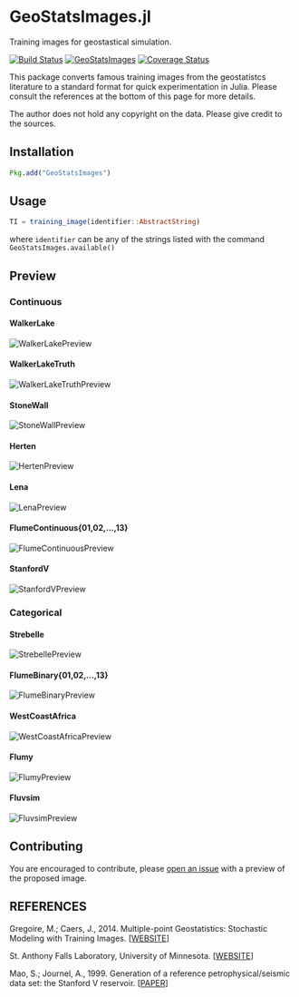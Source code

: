 GeoStatsImages.jl
=================

Training images for geostastical simulation.

[![Build Status](https://travis-ci.org/juliohm/GeoStatsImages.jl.svg?branch=master)](https://travis-ci.org/juliohm/GeoStatsImages.jl)
[![GeoStatsImages](http://pkg.julialang.org/badges/GeoStatsImages_0.5.svg)](http://pkg.julialang.org/?pkg=GeoStatsImages)
[![Coverage Status](https://codecov.io/gh/juliohm/GeoStatsImages.jl/branch/master/graph/badge.svg)](https://codecov.io/gh/juliohm/GeoStatsImages.jl)

This package converts famous training images from the geostatistcs literature to a standard format for quick experimentation in Julia. Please consult the references at the bottom of this page for more details.

The author does not hold any copyright on the data. Please give credit to the sources.

Installation
------------

```julia
Pkg.add("GeoStatsImages")
```

Usage
-----

```julia
TI = training_image(identifier::AbstractString)
```
where `identifier` can be any of the strings listed with the command `GeoStatsImages.available()`

Preview
-------

### Continuous

#### WalkerLake
![WalkerLakePreview](src/data/WalkerLake.png)

#### WalkerLakeTruth
![WalkerLakeTruthPreview](src/data/WalkerLakeTruth.png)

#### StoneWall
![StoneWallPreview](src/data/StoneWall.png)

#### Herten
![HertenPreview](src/data/Herten.png)

#### Lena
![LenaPreview](src/data/Lena.png)

#### FlumeContinuous{01,02,...,13}
![FlumeContinuousPreview](src/data/FlumeContinuous.png)

#### StanfordV
![StanfordVPreview](src/data/StanfordV.png)

### Categorical

#### Strebelle
![StrebellePreview](src/data/Strebelle.png)

#### FlumeBinary{01,02,...,13}
![FlumeBinaryPreview](src/data/FlumeBinary.png)

#### WestCoastAfrica
![WestCoastAfricaPreview](src/data/WestCoastAfrica.png)

#### Flumy
![FlumyPreview](src/data/Flumy.png)

#### Fluvsim
![FluvsimPreview](src/data/Fluvsim.png)

Contributing
------------

You are encouraged to contribute, please [open an issue](https://github.com/juliohm/GeoStatsImages.jl/issues) with a preview of the proposed image.

REFERENCES
----------

Gregoire, M.; Caers, J., 2014. Multiple-point Geostatistics: Stochastic Modeling with Training Images. [[WEBSITE](http://trainingimages.org)]

St. Anthony Falls Laboratory, University of Minnesota. [[WEBSITE](https://www.esci.umn.edu/orgs/seds/Sedi_Research.htm)]

Mao, S.; Journel, A., 1999. Generation of a reference petrophysical/seismic data set: the Stanford V reservoir. [[PAPER](http://pangea.stanford.edu/departments/ere/dropbox/scrf/documents/reports/12/SCRF1999_Report12/SCRF1999_shuguang/stanford4.ps.zip)]
